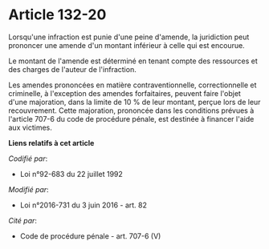 # Article 132-20

Lorsqu'une infraction est punie d'une peine d'amende, la juridiction peut prononcer une amende d'un montant inférieur à celle
qui est encourue. 

Le montant de l'amende est déterminé en tenant compte des ressources et des charges de l'auteur de l'infraction. 

Les amendes prononcées en matière contraventionnelle, correctionnelle et criminelle, à l'exception des amendes forfaitaires,
peuvent faire l'objet d'une majoration, dans la limite de 10 % de leur montant, perçue lors de leur recouvrement. Cette
majoration, prononcée dans les conditions prévues à l'article 707-6 du code de procédure pénale, est destinée à financer
l'aide aux victimes.

**Liens relatifs à cet article**

_Codifié par_:

  - Loi n°92-683 du 22 juillet 1992

_Modifié par_:

  - Loi n°2016-731 du 3 juin 2016 - art. 82

_Cité par_:

  - Code de procédure pénale - art. 707-6 (V)
